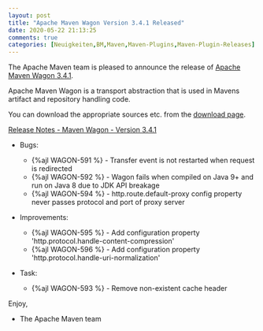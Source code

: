 ```yaml
---
layout: post
title: "Apache Maven Wagon Version 3.4.1 Released"
date: 2020-05-22 21:13:25
comments: true
categories: [Neuigkeiten,BM,Maven,Maven-Plugins,Maven-Plugin-Releases]
---
```

The Apache Maven team is pleased to announce the release of 
[Apache Maven Wagon 3.4.1](https://maven.apache.org/wagon/).

Apache Maven Wagon is a transport abstraction that is used in Mavens
artifact and repository handling code.

You can download the appropriate sources etc. from the [download page](https://maven.apache.org/wagon/download.cgi).

<!-- more -->

[Release Notes - Maven Wagon - Version 3.4.1](https://issues.apache.org/jira/secure/ReleaseNote.jspa?projectId=12318122&version=12348210)

* Bugs:

  * {%ajl WAGON-591 %} - Transfer event is not restarted when request is redirected
  * {%ajl WAGON-592 %} - Wagon fails when compiled on Java 9+ and run on Java 8 due to JDK API breakage
  * {%ajl WAGON-594 %} - http.route.default-proxy config property never passes protocol and port of proxy server

* Improvements:

  * {%ajl WAGON-595 %} - Add configuration property 'http.protocol.handle-content-compression'
  * {%ajl WAGON-596 %} - Add configuration property 'http.protocol.handle-uri-normalization'

* Task:

  * {%ajl WAGON-593 %} - Remove non-existent cache header


Enjoy,

- The Apache Maven team


